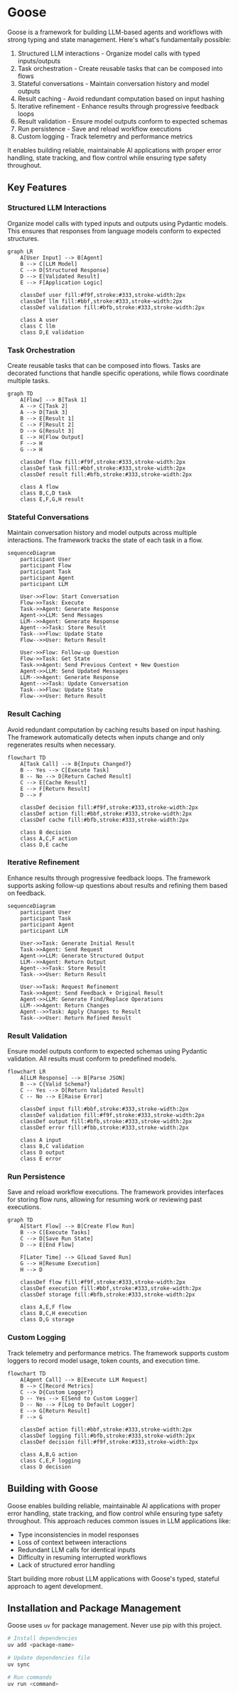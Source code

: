 # Goose

Goose is a framework for building LLM-based agents and workflows with strong typing and state management. Here's what's fundamentally possible:

1. Structured LLM interactions - Organize model calls with typed inputs/outputs
2. Task orchestration - Create reusable tasks that can be composed into flows
3. Stateful conversations - Maintain conversation history and model outputs
4. Result caching - Avoid redundant computation based on input hashing
5. Iterative refinement - Enhance results through progressive feedback loops
6. Result validation - Ensure model outputs conform to expected schemas
7. Run persistence - Save and reload workflow executions
8. Custom logging - Track telemetry and performance metrics

It enables building reliable, maintainable AI applications with proper error handling, state tracking, and flow control while ensuring type safety throughout.

## Key Features

### Structured LLM Interactions

Organize model calls with typed inputs and outputs using Pydantic models. This ensures that responses from language models conform to expected structures.

```mermaid
graph LR
    A[User Input] --> B[Agent]
    B --> C[LLM Model]
    C --> D[Structured Response]
    D --> E[Validated Result]
    E --> F[Application Logic]
    
    classDef user fill:#f9f,stroke:#333,stroke-width:2px
    classDef llm fill:#bbf,stroke:#333,stroke-width:2px
    classDef validation fill:#bfb,stroke:#333,stroke-width:2px
    
    class A user
    class C llm
    class D,E validation
```

### Task Orchestration

Create reusable tasks that can be composed into flows. Tasks are decorated functions that handle specific operations, while flows coordinate multiple tasks.

```mermaid
graph TD
    A[Flow] --> B[Task 1]
    A --> C[Task 2]
    A --> D[Task 3]
    B --> E[Result 1]
    C --> F[Result 2]
    D --> G[Result 3]
    E --> H[Flow Output]
    F --> H
    G --> H
    
    classDef flow fill:#f9f,stroke:#333,stroke-width:2px
    classDef task fill:#bbf,stroke:#333,stroke-width:2px
    classDef result fill:#bfb,stroke:#333,stroke-width:2px
    
    class A flow
    class B,C,D task
    class E,F,G,H result
```

### Stateful Conversations

Maintain conversation history and model outputs across multiple interactions. The framework tracks the state of each task in a flow.

```mermaid
sequenceDiagram
    participant User
    participant Flow
    participant Task
    participant Agent
    participant LLM
    
    User->>Flow: Start Conversation
    Flow->>Task: Execute
    Task->>Agent: Generate Response
    Agent->>LLM: Send Messages
    LLM-->>Agent: Generate Response
    Agent-->>Task: Store Result
    Task-->>Flow: Update State
    Flow-->>User: Return Result
    
    User->>Flow: Follow-up Question
    Flow->>Task: Get State
    Task->>Agent: Send Previous Context + New Question
    Agent->>LLM: Send Updated Messages
    LLM-->>Agent: Generate Response
    Agent-->>Task: Update Conversation
    Task-->>Flow: Update State
    Flow-->>User: Return Result
```

### Result Caching

Avoid redundant computation by caching results based on input hashing. The framework automatically detects when inputs change and only regenerates results when necessary.

```mermaid
flowchart TD
    A[Task Call] --> B{Inputs Changed?}
    B -- Yes --> C[Execute Task]
    B -- No --> D[Return Cached Result]
    C --> E[Cache Result]
    E --> F[Return Result]
    D --> F
    
    classDef decision fill:#f9f,stroke:#333,stroke-width:2px
    classDef action fill:#bbf,stroke:#333,stroke-width:2px
    classDef cache fill:#bfb,stroke:#333,stroke-width:2px
    
    class B decision
    class A,C,F action
    class D,E cache
```

### Iterative Refinement

Enhance results through progressive feedback loops. The framework supports asking follow-up questions about results and refining them based on feedback.

```mermaid
sequenceDiagram
    participant User
    participant Task
    participant Agent
    participant LLM
    
    User->>Task: Generate Initial Result
    Task->>Agent: Send Request
    Agent->>LLM: Generate Structured Output
    LLM-->>Agent: Return Output
    Agent-->>Task: Store Result
    Task-->>User: Return Result
    
    User->>Task: Request Refinement
    Task->>Agent: Send Feedback + Original Result
    Agent->>LLM: Generate Find/Replace Operations
    LLM-->>Agent: Return Changes
    Agent-->>Task: Apply Changes to Result
    Task-->>User: Return Refined Result
```

### Result Validation

Ensure model outputs conform to expected schemas using Pydantic validation. All results must conform to predefined models.

```mermaid
flowchart LR
    A[LLM Response] --> B[Parse JSON]
    B --> C{Valid Schema?}
    C -- Yes --> D[Return Validated Result]
    C -- No --> E[Raise Error]
    
    classDef input fill:#bbf,stroke:#333,stroke-width:2px
    classDef validation fill:#f9f,stroke:#333,stroke-width:2px
    classDef output fill:#bfb,stroke:#333,stroke-width:2px
    classDef error fill:#fbb,stroke:#333,stroke-width:2px
    
    class A input
    class B,C validation
    class D output
    class E error
```

### Run Persistence

Save and reload workflow executions. The framework provides interfaces for storing flow runs, allowing for resuming work or reviewing past executions.

```mermaid
graph TD
    A[Start Flow] --> B[Create Flow Run]
    B --> C[Execute Tasks]
    C --> D[Save Run State]
    D --> E[End Flow]
    
    F[Later Time] --> G[Load Saved Run]
    G --> H[Resume Execution]
    H --> D
    
    classDef flow fill:#f9f,stroke:#333,stroke-width:2px
    classDef execution fill:#bbf,stroke:#333,stroke-width:2px
    classDef storage fill:#bfb,stroke:#333,stroke-width:2px
    
    class A,E,F flow
    class B,C,H execution
    class D,G storage
```

### Custom Logging

Track telemetry and performance metrics. The framework supports custom loggers to record model usage, token counts, and execution time.

```mermaid
flowchart TD
    A[Agent Call] --> B[Execute LLM Request]
    B --> C[Record Metrics]
    C --> D{Custom Logger?}
    D -- Yes --> E[Send to Custom Logger]
    D -- No --> F[Log to Default Logger]
    E --> G[Return Result]
    F --> G
    
    classDef action fill:#bbf,stroke:#333,stroke-width:2px
    classDef logging fill:#bfb,stroke:#333,stroke-width:2px
    classDef decision fill:#f9f,stroke:#333,stroke-width:2px
    
    class A,B,G action
    class C,E,F logging
    class D decision
```

## Building with Goose

Goose enables building reliable, maintainable AI applications with proper error handling, state tracking, and flow control while ensuring type safety throughout. This approach reduces common issues in LLM applications like:

- Type inconsistencies in model responses
- Loss of context between interactions
- Redundant LLM calls for identical inputs
- Difficulty in resuming interrupted workflows
- Lack of structured error handling

Start building more robust LLM applications with Goose's typed, stateful approach to agent development.

## Installation and Package Management

Goose uses `uv` for package management. Never use pip with this project.

```bash
# Install dependencies
uv add <package-name>

# Update dependencies file
uv sync

# Run commands
uv run <command>
```
